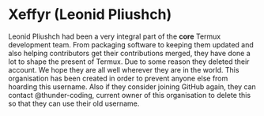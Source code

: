 # Xeffyr (Leonid Pliushch)

Leonid Pliushch had been a very integral part of the **core** Termux development team. From packaging software to keeping them updated and also helping contributors get their contributions merged, they have done a lot to shape the present of Termux. Due to some reason they deleted their account. We hope they are all well wherever they are in the world. This organisation has been created in order to prevent anyone else from hoarding this username. Also if they consider joining GitHub again, they can contact @thunder-coding, current owner of this organisation to delete this so that they can use their old username.
